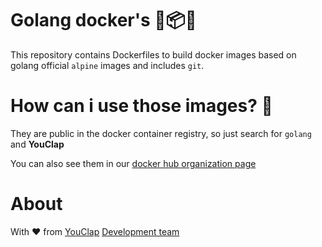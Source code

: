 # Golang docker's 🐨📦🥰

This repository contains Dockerfiles to build docker images based on golang official `alpine` images and includes `git`.

# How can i use those images? 🚧

They are public in the docker container registry, so just search for `golang` and **YouClap**

You can also see them in our [docker hub organization page](https://cloud.docker.com/u/youclap)

# About

With ❤️ from [YouClap](https://youclap.tech) [Development team](mailto://development@youclap.tech)